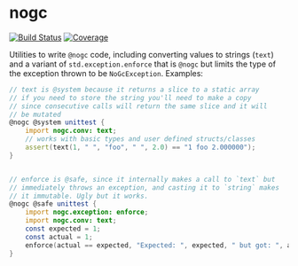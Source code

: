 # nogc

[![Build Status](https://travis-ci.org/atilaneves/nogc.png?branch=master)](https://travis-ci.org/atilaneves/nogc)
[![Coverage](https://codecov.io/gh/atilaneves/nogc/branch/master/graph/badge.svg)](https://codecov.io/gh/atilaneves/nogc)


Utilities to write `@nogc` code, including converting values to strings (`text`)
and a variant of `std.exception.enforce` that is `@nogc` but limits the type
of the exception thrown to be `NoGcException`. Examples:

```d
// text is @system because it returns a slice to a static array
// if you need to store the string you'll need to make a copy
// since consecutive calls will return the same slice and it will
// be mutated
@nogc @system unittest {
    import nogc.conv: text;
    // works with basic types and user defined structs/classes
    assert(text(1, " ", "foo", " ", 2.0) == "1 foo 2.000000");
}


// enforce is @safe, since it internally makes a call to `text` but
// immediately throws an exception, and casting it to `string` makes
// it immutable. Ugly but it works.
@nogc @safe unittest {
    import nogc.exception: enforce;
    import nogc.conv: text;
    const expected = 1;
    const actual = 1;
    enforce(actual == expected, "Expected: ", expected, " but got: ", actual);
}
```
